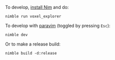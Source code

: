 To develop, [install Nim](https://nim-lang.org/install.html) and do:

```
nimble run voxel_explorer
```

To develop with [paravim](https://github.com/paranim/paravim) (toggled by pressing `Esc`):

```
nimble dev
```

Or to make a release build:

```
nimble build -d:release
```
